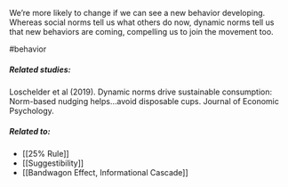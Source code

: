 We’re more likely to change if we can see a new behavior developing. Whereas social norms tell us what others do now, dynamic norms tell us that new behaviors are coming, compelling us to join the movement too.

#behavior 

##### Related studies: 

Loschelder et al (2019). Dynamic norms drive sustainable consumption: Norm-based nudging helps…avoid disposable cups. Journal of Economic Psychology.

##### Related to:

- [[25% Rule]] 
- [[Suggestibility]] 
- [[Bandwagon Effect, Informational Cascade]] 